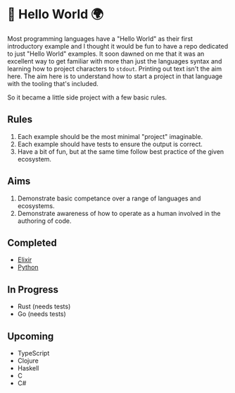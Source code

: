 # 👋 Hello World 🌍

Most programming languages have a "Hello World" as their first introductory example and I thought it would be fun to have a repo dedicated to just "Hello World" examples. It soon dawned on me that it was an excellent way to get familiar with more than just the languages syntax and learning how to project characters to `stdout`. Printing out text isn't the aim here. The aim here is to understand how to start a project in that language with the tooling that's included.

So it became a little side project with a few basic rules.

## Rules

1. Each example should be the most minimal "project" imaginable. 
2. Each example should have tests to ensure the output is correct.
3. Have a bit of fun, but at the same time follow best practice of the given ecosystem.

## Aims

1. Demonstrate basic competance over a range of languages and ecosystems.
2. Demonstrate awareness of how to operate as a human involved in the authoring of code.


## Completed

* [Elixir](elixir/README.md)
* [Python](python/README.md)


## In Progress

* Rust (needs tests)
* Go (needs tests)

## Upcoming

* TypeScript
* Clojure
* Haskell
* C
* C#
